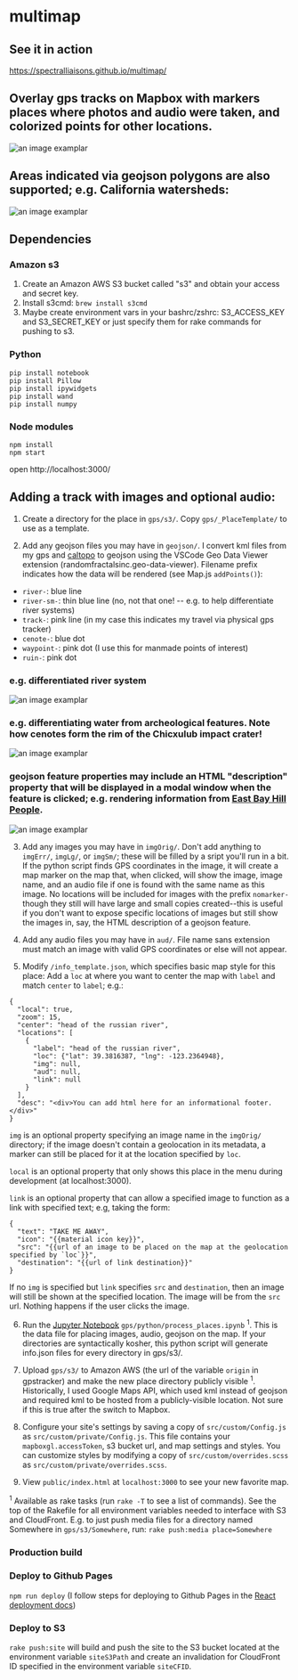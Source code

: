 # multimap

## See it in action
https://spectralliaisons.github.io/multimap/

## Overlay gps tracks on Mapbox with markers places where photos and audio were taken, and colorized points for other locations.
![an image examplar](./misc/screenshot1.png)

## Areas indicated via geojson polygons are also supported; e.g. California watersheds:
![an image examplar](./misc/screenshot2.png)

## Dependencies

### Amazon s3
1. Create an Amazon AWS S3 bucket called "s3" and obtain your access and secret key.
2. Install s3cmd: `brew install s3cmd`
3. Maybe create environment vars in your bashrc/zshrc: S3_ACCESS_KEY and S3_SECRET_KEY or just specify them for rake commands for pushing to s3.

### Python
```
pip install notebook
pip install Pillow
pip install ipywidgets
pip install wand
pip install numpy
```

### Node modules
```
npm install
npm start
```

open http://localhost:3000/

## Adding a track with images and optional audio:

1. Create a directory for the place in `gps/s3/`. Copy `gps/_PlaceTemplate/` to use as a template.

2. Add any geojson files you may have in `geojson/`. I convert kml files from my gps and [caltopo](https://caltopo.com/m/A912) to geojson using the VSCode Geo Data Viewer extension (randomfractalsinc.geo-data-viewer). Filename prefix indicates how the data will be rendered (see Map.js `addPoints()`):
- `river-`: blue line
- `river-sm-`: thin blue line (no, not that one! -- e.g. to help differentiate river systems)
- `track-`: pink line (in my case this indicates my travel via physical gps tracker)
- `cenote-`: blue dot
- `waypoint-`: pink dot (I use this for manmade points of interest)
- `ruin-`: pink dot

### e.g. differentiated river system
![an image examplar](./misc/screenshot3.png)

### e.g. differentiating water from archeological features. Note how cenotes form the rim of the Chicxulub impact crater!
![an image examplar](./misc/screenshot4.png)

### geojson feature properties may include an HTML "description" property that will be displayed in a modal window when the feature is clicked; e.g. rendering information from [East Bay Hill People](https://eastbayhillpeople.com/map/).
![an image examplar](./misc/screenshot5.png)

3. Add any images you may have in `imgOrig/`. Don't add anything to `imgErr/`, `imgLg/`, or `imgSm/`; these will be filled by a sript you'll run in a bit. If the python script finds GPS coordinates in the image, it will create a map marker on the map that, when clicked, will show the image, image name, and an audio file if one is found with the same name as this image. No locations will be included for images with the prefix `nomarker-` though they still will have large and small copies created--this is useful if you don't want to expose specific locations of images but still show the images in, say, the HTML description of a geojson feature.

4. Add any audio files you may have in `aud/`. File name sans extension must match an image with valid GPS coordinates or else will not appear.

5. Modify `/info_template.json`, which specifies basic map style for this place: Add a `loc` at where you want to center the map with `label` and match `center` to `label`; e.g.:

```
{
  "local": true,
  "zoom": 15,
  "center": "head of the russian river",
  "locations": [
    {
      "label": "head of the russian river",
      "loc": {"lat": 39.3816387, "lng": -123.2364948},
      "img": null,
      "aud": null,
      "link": null
    }
  ],
  "desc": "<div>You can add html here for an informational footer.</div>"
}
```

`img` is an optional property specifying an image name in the `imgOrig/` directory; if the image doesn't contain a geolocation in its metadata, a marker can still be placed for it at the location specified by `loc`.

`local` is an optional property that only shows this place in the menu during development (at localhost:3000).

`link` is an optional property that can allow a specified image to function as a link with specified text; e.g, taking the form:
```
{
  "text": "TAKE ME AWAY",
  "icon": "{{material icon key}}",
  "src": "{{url of an image to be placed on the map at the geolocation specified by `loc`}}",
  "destination": "{{url of link destination}}"
}
```

If no `img` is specified but `link` specifies `src` and `destination`, then an image will still be shown at the specified location. The image will be from the `src` url. Nothing happens if the user clicks the image.

6. Run the [Jupyter Notebook](http://jupyter.org/install.html) `gps/python/process_places.ipynb` <sup>1</sup>. This is the data file for placing images, audio, geojson on the map. If your directories are syntactically kosher, this python script will generate info.json files for every directory in gps/s3/.

7. Upload `gps/s3/` to Amazon AWS (the url of the variable `origin` in gpstracker) and make the new place directory publicly visible <sup>1</sup>. Historically, I used Google Maps API, which used kml instead of geojson and required kml to be hosted from a publicly-visible location. Not sure if this is true after the switch to Mapbox.

8. Configure your site's settings by saving a copy of `src/custom/Config.js` as `src/custom/private/Config.js`. This file contains your `mapboxgl.accessToken`, s3 bucket url, and map settings and styles. You can customize styles by modifying a copy of `src/custom/overrides.scss` as `src/custom/private/overrides.scss`.

9. View `public/index.html` at `localhost:3000` to see your new favorite map.

<sup>1</sup> Available as rake tasks (run ```rake -T``` to see a list of commands).  See the top of the Rakefile for all environment variables needed to interface with S3 and CloudFront. E.g. to just push media files for a directory named Somewhere in `gps/s3/Somewhere`, run: `rake push:media place=Somewhere`

### Production build

### Deploy to Github Pages
`npm run deploy` (I follow steps for deploying to Github Pages in the [React deployment docs](https://create-react-app.dev/docs/deployment))

### Deploy to S3
`rake push:site` will build and push the site to the S3 bucket located at the environment variable `siteS3Path` and create an invalidation for CloudFront ID specified in the environment variable `siteCFID`.